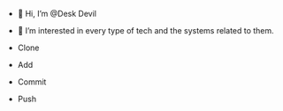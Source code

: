 - 👋 Hi, I’m @Desk Devil
- 👀 I’m interested in every type of tech and the systems related to them.

- Clone
- Add
- Commit
- Push
